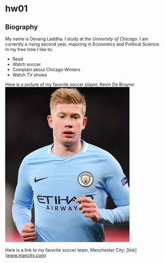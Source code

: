 # hw01

## Biography

My name is Devang Laddha. I study at the *University of Chicago*. I am currently a rising second year, majoring in Economics and Political Science. In my free time I like to:
* Read
* Watch soccer
* Complain about Chicago Winters
* Watch TV shows

Here is a picture of my favorite soccer player, Kevin De Bruyne: 
![](Images/KDB.jpg)

Here is a link to my favorite soccer team, Manchester City:
[link] (www.mancity.com)

